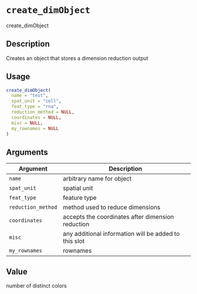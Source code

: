 # `create_dimObject`

create_dimObject


## Description

Creates an object that stores a dimension reduction output


## Usage

```r
create_dimObject(
  name = "test",
  spat_unit = "cell",
  feat_type = "rna",
  reduction_method = NULL,
  coordinates = NULL,
  misc = NULL,
  my_rownames = NULL
)
```


## Arguments

Argument      |Description
------------- |----------------
`name`     |     arbitrary name for object
`spat_unit`     |     spatial unit
`feat_type`     |     feature type
`reduction_method`     |     method used to reduce dimensions
`coordinates`     |     accepts the coordinates after dimension reduction
`misc`     |     any additional information will be added to this slot
`my_rownames`     |     rownames


## Value

number of distinct colors



